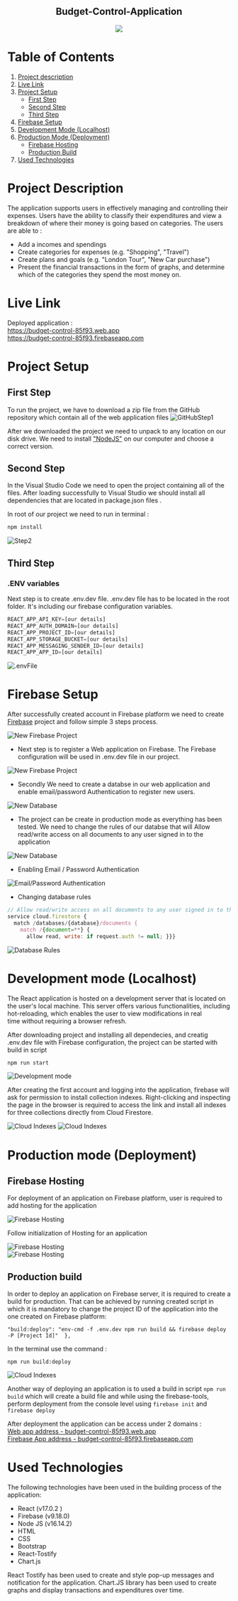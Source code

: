 <h2 align="center"> Budget-Control-Application </h2>

<p align="center">
  <img src="https://res.cloudinary.com/dwc3fiaro/image/upload/c_scale,e_sharpen:100,h_707/v1684152514/Budget-Control-App/2_xwicqv.png" />
</p>

# Table of Contents

1.  [Project description](#project-description)
2.  [Live Link](#live-link)
3.  [Project Setup](#project-setup)
    * [First Step](#first-step)<br>
    * [Second Step](#second-step)<br>
    * [Third Step](#third-step)
4. [Firebase Setup](#firebase-setup)
5. [Development Mode (Localhost)](#development-mode-localhost)
6. [Production Mode (Deployment)](#production-mode-deployment)
    * [Firebase Hosting](#firebase-hosting)
    * [Production Build](#production-build)
8. [Used Technologies](#used-technologies)


# Project Description

The application supports users in effectively managing and controlling their expenses. 
Users have the ability to classify their expenditures and view a breakdown of where their money is going based on categories.
The users are able to :
- Add a incomes and spendings
- Create categories for expenses (e.g. "Shopping", "Travel")
- Create plans and goals (e.g. "London Tour", "New Car purchase")
- Present the financial transactions in the form of graphs, and determine which of the categories they spend the most money on.

# Live Link

Deployed application :<br> 
https://budget-control-85f93.web.app <br>
https://budget-control-85f93.firebaseapp.com

# Project Setup

## First Step 

To run the project, we have to download a zip file from the GitHub repository which contain all of the web application files
![GitHubStep1](https://res.cloudinary.com/dwc3fiaro/image/upload/c_scale,q_100,w_805/v1683911199/Budget-Control-App/3_sfdym2.png)

After we downloaded the project we need to unpack to any location on our disk drive. We need to install ["NodeJS"](https://nodejs.org/en/download/) on our computer
and choose a correct version.

## Second Step

In the Visual Studio Code we need to open the project containing all of the files. After loading successfully to Visual Studio we should install all dependencies that are located in package.json files .

In root of our project we need to run in terminal :
```javascript
npm install
```
![Step2](https://res.cloudinary.com/dwc3fiaro/image/upload/c_scale,e_sharpen:100,h_298/v1683911373/Budget-Control-App/4_kosnev.png)

## Third Step

### .ENV variables

Next step is to create .env.dev file.
.env.dev file has to be located in the root folder. It's including our firebase configuration variables.


```javascript
REACT_APP_API_KEY=[our details]
REACT_APP_AUTH_DOMAIN=[our details]
REACT_APP_PROJECT_ID=[our details]
REACT_APP_STORAGE_BUCKET=[our details]
REACT_APP_MESSAGING_SENDER_ID=[our details]
REACT_APP_APP_ID=[our details]
```

![.envFile](https://res.cloudinary.com/dwc3fiaro/image/upload/c_scale,e_sharpen:100,h_193/v1683911748/Budget-Control-App/5_raex8j.png)

# Firebase Setup

After successfully created account in Firebase platform we need to create [Firebase](https://console.firebase.google.com) project and follow simple
3 steps process.

![New Firebase Project](https://res.cloudinary.com/dwc3fiaro/image/upload/c_scale,e_sharpen:100,h_317,q_100/v1683916502/Budget-Control-App/6_ns47ac.png)<br>

- Next step is to register a Web application on Firebase. The Firebase configuration will be used in .env.dev file in our project.

![New Firebase Project](https://res.cloudinary.com/dwc3fiaro/image/upload/c_scale,e_sharpen:100,h_345,q_100/v1683921013/Budget-Control-App/13_wshcay.png)

- Secondly We need to create a databse in our web application and enable email/password Authentication to register new users.

![New Database ](https://res.cloudinary.com/dwc3fiaro/image/upload/c_scale,e_sharpen:100,h_291,q_100/v1683921230/Budget-Control-App/14_sx5tve.png)<br>

- The project can be create in production mode as everything has been tested. We need to change the rules of our databse that will Allow read/write access on all documents to any user signed in to the application

![New Database ](https://res.cloudinary.com/dwc3fiaro/image/upload/c_scale,e_sharpen:100,q_100,w_933/v1683921433/Budget-Control-App/15_pqjq4f.png)<br>

- Enabling Email / Password Authentication

![Email/Password Authentication](https://res.cloudinary.com/dwc3fiaro/image/upload/c_scale,e_sharpen:100,h_388,q_100/v1684154661/Budget-Control-App/16_xgi1dh.png)

- Changing database rules

```javascript
// Allow read/write access on all documents to any user signed in to the application
service cloud.firestore {
  match /databases/{database}/documents {
    match /{document=**} {
      allow read, write: if request.auth != null; }}}
```
![Database Rules](https://res.cloudinary.com/dwc3fiaro/image/upload/c_scale,e_sharpen:100,h_322,q_100/v1684161138/Budget-Control-App/20_t7q5gc.png)


# Development mode (Localhost)

The React application is hosted on a development server that is located on the user's local machine. This server offers various functionalities, including hot-reloading, which enables the user to view modifications in real time without requiring a browser refresh.

After downloading project and installing all dependecies, and creatig .env.dev file with Firebase configuration, the project can be started with build in script 

```javascript
npm run start
```
![Development mode](https://res.cloudinary.com/dwc3fiaro/image/upload/c_scale,e_sharpen:100,h_264,q_100/v1684159680/Budget-Control-App/17_mngaja.png)

After creating the first account and logging into the application, firebase will ask for permission to install collection indexes. Right-clicking and inspecting the page in the browser is required to access the link and install all indexes for three collections directly from Cloud Firestore.

![Cloud Indexes](https://res.cloudinary.com/dwc3fiaro/image/upload/c_scale,e_sharpen:100,h_385,q_100/v1684163620/Budget-Control-App/18_ssynqc.png)
![Cloud Indexes](https://res.cloudinary.com/dwc3fiaro/image/upload/c_scale,e_sharpen:100,h_470,q_100/v1684165292/Budget-Control-App/22_mcyjus.png)

# Production mode (Deployment)
## Firebase Hosting

For deployment of an application on Firebase platform, user is required to add hosting for the application

![Firebase Hosting](https://res.cloudinary.com/dwc3fiaro/image/upload/c_scale,e_sharpen:100,h_224,q_100/v1684166769/Budget-Control-App/24_q9hs8r.png)

Follow initialization of Hosting for an application

![Firebase Hosting](https://res.cloudinary.com/dwc3fiaro/image/upload/c_scale,e_sharpen:100,h_255,q_100/v1684167664/Budget-Control-App/29_cvxqkc.png)<br>
![Firebase Hosting](https://res.cloudinary.com/dwc3fiaro/image/upload/c_scale,e_sharpen:100,h_402,q_100/v1684167775/Budget-Control-App/28_fg55uh.png)



## Production build
In order to deploy an application on Firebase server, it is required to create a build for production. That can be achieved by running created script in which it is mandatory to change the project ID of the application into the one created on Firebase platform: 

```
"build:deploy": "env-cmd -f .env.dev npm run build && firebase deploy -P [Project Id]"  },
```
In the terminal use the command :
```
npm run build:deploy
```
![Cloud Indexes](https://res.cloudinary.com/dwc3fiaro/image/upload/c_scale,e_sharpen:100,h_147,q_100/v1684166096/Budget-Control-App/23_hw9c4t.png)

Another way of deploying an application is to used a build in script ``` npm run build ``` which will create a build file and while using the firebase-tools, perform deployment from the console level using ```firebase init``` and ```firebase deploy```<br>

After deployment the application can be access under 2 domains :<br>
[Web app address - budget-control-85f93.web.app](https://budget-control-85f93.web.app)<br>
[Firebase App address - budget-control-85f93.firebaseapp.com](https://budget-control-85f93.firebaseapp.com)

# Used Technologies

The following technologies have been used in the building process of the application:

- React   (v17.0.2 )
- Firebase  (v9.18.0)
- Node JS  (v16.14.2)
- HTML
- CSS
- Bootstrap 
- React-Tostify 
- Chart.js

React Tostify has been used to create and style pop-up messages and notification for the application. Chart.JS library has been used to create graphs and display transactions  and expenditures over time.


